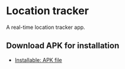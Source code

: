 # Location tracker

A real-time location tracker app.

## Download APK for installation

- [Installable: APK file](https://drive.google.com/file/d/1blqK2PkCTgaI4uc6jwtpBRNxljtlDqcQ/view?usp=sharing)

